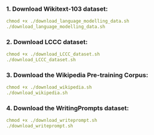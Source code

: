 ### 1. Download Wikitext-103 dataset:
```yaml
chmod +x ./download_language_modelling_data.sh
./download_language_modelling_data.sh
```

### 2. Download LCCC dataset:
```yaml
chmod +x ./download_LCCC_dataset.sh
./download_LCCC_dataset.sh
```

### 3. Download the Wikipedia Pre-training Corpus:
```yaml
chmod +x ./download_wikipedia.sh
./download_wikipedia.sh
```

### 4. Download the WritingPrompts dataset:
```yaml
chmod +x ./download_writeprompt.sh
./download_writeprompt.sh
```

